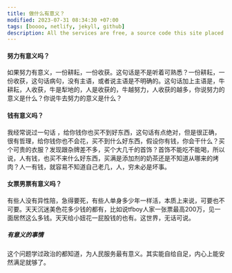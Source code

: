 ```yaml
---
title: 做什么有意义？
modified: 2023-07-31 08:34:30 +07:00
tags: [boooo, netlify, jekyll, github]
description: All the services are free, a source code this site placed on github repository and intergration with netlify service, another service that you can use is github page for hosting your own static site. 
---
```


####  努力有意义吗？

如果努力有意义，一份耕耘，一份收获。这句话是不是听着可熟悉？一份耕耘，一份收获，这句话病句，没有主语，或者说主语是不明确的。这句话加上主语是，牛耕耘，人收获，牛是犁地的，人是收获的，牛越努力，人收获的越多，你说努力的意义是什么？你说牛去努力的意义是什么？

#### 钱有意义吗？

我经常说过一句话 ，给你钱你也买不到好东西，这句话有点绝对，但是很正确，很有哲理，给你钱你也不会花，买不到什么好东西，假设你有钱，你会干什么？买个可贵的衣服？发现跟杂牌差不多，买个大几千的首饰？首饰不能吃不能喝，所以说，人有钱，也买不来什么好东西，买满是添加剂的奶茶还是不知道从哪来的烤肉？人一有钱，就容易不知道自己老几，人，穷未必是坏事。

#### 女票男票有意义吗？

有些人没有异性陪，急得要死，有些人单身多少年一样活，本质上来说，可要也不可要。天天沉迷美色花多少钱的都有，比如说tfboy人家一张票最高200万，见一面居然这么多钱。天天给小妞花一屁股钱的也有。这世界，无话可说。

##### 有意义的事情

这个问题学过政治的都知道，为人民服务最有意义。其实能自给自足，内心上能安然满足就够了。

